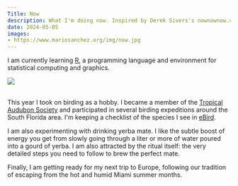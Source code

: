 ```yaml
---
Title: Now
description: What I'm doing now. Inspired by Derek Sivers's nownownow.com project
date: 2024-05-05
images:
- https://www.mariosanchez.org/img/now.jpg
---
```


I am currently learning [R](https://www.r-project.org/about.html), a programming language and environment for statistical computing and graphics.


<img src="/img/coding-and-mate.png"><br /><br />


This year I took on birding as a hobby. I became a member of the [Tropical Audubon Society](https://tropicalaudubon.org/) and participated in several birding expeditions around the South Florida area. I'm keeping a checklist of the species I see in [eBird](https://ebird.org).

I am also experimenting with drinking yerba mate. I like the subtle boost of energy you get from slowly going through a liter or more of water poured into a gourd of yerba. I am also attracted by the ritual itself: the very detailed steps you need to follow to brew the perfect mate.



Finally, I am getting ready for my next trip to Europe, following our tradition of escaping from the hot and humid Miami summer months.
